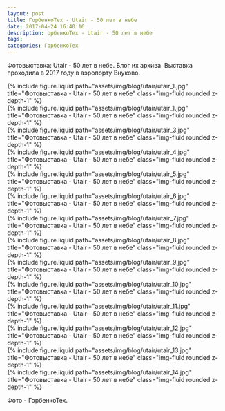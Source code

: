 ```yaml
---
layout: post
title: ГорбенкоТех - Utair - 50 лет в небе
date: 2017-04-24 16:40:16
description: орбенкоТех - Utair - 50 лет в небе
tags: 
categories: ГорбенкоТех
---
```


Фотовыставка: Utair - 50 лет в небе.
Блог их архива. Выставка проходила в 2017 году в аэропорту Внуково.

<div class="row justify-content-sm-center">
    <div class="col-sm-8 mt-3 mt-md-0">
        {% include figure.liquid path="assets/img/blog/utair/utair_1.jpg" title="Фотовыставка - Utair - 50 лет в небе" class="img-fluid rounded z-depth-1" %}
    </div>
</div> 

<div class="row justify-content-sm-center">
    <div class="col-sm-8 mt-3 mt-md-0">
        {% include figure.liquid path="assets/img/blog/utair/utair_1.jpg" title="Фотовыставка - Utair - 50 лет в небе" class="img-fluid rounded z-depth-1" %}
    </div>
</div>

<div class="row justify-content-sm-center">
    <div class="col-sm-8 mt-3 mt-md-0">
        {% include figure.liquid path="assets/img/blog/utair/utair_3.jpg" title="Фотовыставка - Utair - 50 лет в небе" class="img-fluid rounded z-depth-1" %}
    </div>
</div>

<div class="row justify-content-sm-center">
    <div class="col-sm-8 mt-3 mt-md-0">
        {% include figure.liquid path="assets/img/blog/utair/utair_4.jpg" title="Фотовыставка - Utair - 50 лет в небе" class="img-fluid rounded z-depth-1" %}
    </div>
</div>

<div class="row justify-content-sm-center">
    <div class="col-sm-8 mt-3 mt-md-0">
        {% include figure.liquid path="assets/img/blog/utair/utair_5.jpg" title="Фотовыставка - Utair - 50 лет в небе" class="img-fluid rounded z-depth-1" %}
    </div>
</div>

<div class="row justify-content-sm-center">
    <div class="col-sm-8 mt-3 mt-md-0">
        {% include figure.liquid path="assets/img/blog/utair/utair_6.jpg" title="Фотовыставка - Utair - 50 лет в небе" class="img-fluid rounded z-depth-1" %}
    </div>
</div>

<div class="row justify-content-sm-center">
    <div class="col-sm-8 mt-3 mt-md-0">
        {% include figure.liquid path="assets/img/blog/utair/utair_7.jpg" title="Фотовыставка - Utair - 50 лет в небе" class="img-fluid rounded z-depth-1" %}
    </div>
</div>

<div class="row justify-content-sm-center">
    <div class="col-sm-8 mt-3 mt-md-0">
        {% include figure.liquid path="assets/img/blog/utair/utair_8.jpg" title="Фотовыставка - Utair - 50 лет в небе" class="img-fluid rounded z-depth-1" %}
    </div>
</div>

<div class="row justify-content-sm-center">
    <div class="col-sm-8 mt-3 mt-md-0">
        {% include figure.liquid path="assets/img/blog/utair/utair_9.jpg" title="Фотовыставка - Utair - 50 лет в небе" class="img-fluid rounded z-depth-1" %}
    </div>
</div>

<div class="row justify-content-sm-center">
    <div class="col-sm-8 mt-3 mt-md-0">
        {% include figure.liquid path="assets/img/blog/utair/utair_10.jpg" title="Фотовыставка - Utair - 50 лет в небе" class="img-fluid rounded z-depth-1" %}
    </div>
</div>

<div class="row justify-content-sm-center">
    <div class="col-sm-8 mt-3 mt-md-0">
        {% include figure.liquid path="assets/img/blog/utair/utair_11.jpg" title="Фотовыставка - Utair - 50 лет в небе" class="img-fluid rounded z-depth-1" %}
    </div>
</div>

<div class="row justify-content-sm-center">
    <div class="col-sm-8 mt-3 mt-md-0">
        {% include figure.liquid path="assets/img/blog/utair/utair_12.jpg" title="Фотовыставка - Utair - 50 лет в небе" class="img-fluid rounded z-depth-1" %}
    </div>
</div>

<div class="row justify-content-sm-center">
    <div class="col-sm-8 mt-3 mt-md-0">
        {% include figure.liquid path="assets/img/blog/utair/utair_13.jpg" title="Фотовыставка - Utair - 50 лет в небе" class="img-fluid rounded z-depth-1" %}
    </div>
</div>

<div class="row justify-content-sm-center">
    <div class="col-sm-8 mt-3 mt-md-0">
        {% include figure.liquid path="assets/img/blog/utair/utair_14.jpg" title="Фотовыставка - Utair - 50 лет в небе" class="img-fluid rounded z-depth-1" %}
    </div>
</div>

Фото - ГорбенкоТех.
